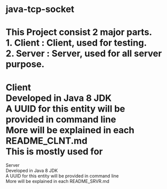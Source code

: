 java-tcp-socket
=======================================================

This Project consist 2 major parts.    
**1. Client** : Client, used for testing.    
**2. Server** : Server, used for all server purpose.  
=======================================================
Client  
Developed in Java 8 JDK  
A UUID for this entity will be provided in command line  
More will be explained in each README_CLNT.md  
This is mostly used for 
=======================================================
Server  
Developed in Java 8 JDK  
A UUID for this entity will be provided in command line  
More will be explained in each README_SRVR.md  